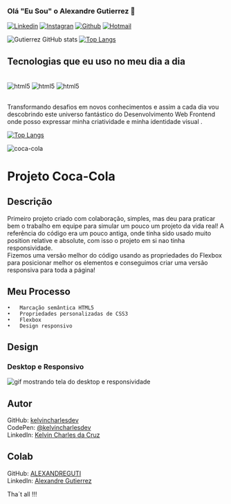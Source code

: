 ### Olá "Eu Sou" o Alexandre Gutierrez 👋

[![Linkedin](https://img.shields.io/badge/LinkedIn-0077B5?style=for-the-badge&logo=linkedin&logoColor=white)](https://www.linkedin.com/in/alexandregutierrezz)
[![Instagran](https://img.shields.io/badge/Instagram-E4405F?style=for-the-badge&logo=instagram&logoColor=white)](https://www.instagram.com/alexandregutierrezzz/?igshid=YmMyMTA2M2Y%3D)
[![Github](https://img.shields.io/badge/GitHub-100000?style=for-the-badge&logo=github&logoColor=white)](https://github.com/ALEXANDREGUTI)
[![Hotmail](https://img.shields.io/badge/Microsoft_Outlook-0078D4?style=for-the-badge&logo=microsoft-outlook&logoColor=white)](https://outlook.live.com/mail/0/) 

![Gutierrez GitHub stats](https://github-readme-stats.vercel.app/api?username=ALEXANDREGUTI&show_icons=true&theme=merko)
[![Top Langs](https://github-readme-stats.vercel.app/api/top-langs/?username=ALEXANDREGUTI)](https://github.com/anuraghazra/github-readme-stats)

## Tecnologias que eu uso no meu dia a dia

<div style="display: inline_block"><br/>
  <img align="center" alt="html5" src="https://img.shields.io/badge/HTML5-E34F26?style=for-the-badge&logo=html5&logoColor=white"/>
  <img align="center" alt="html5" src="https://img.shields.io/badge/CSS3-1572B6?style=for-the-badge&logo=css3&logoColor=white"/>
  <img align="center" alt="html5" src="https://img.shields.io/badge/JavaScript-F7DF1E?style=for-the-badge&logo=javascript&logoColor=black"/>
</div><br/>

Transformando desafios em novos conhecimentos e assim a cada dia vou descobrindo este universo fantástico do Desenvolvimento Web Frontend onde posso expressar minha criatividade e minha identidade visual .

[![Top Langs](https://github-readme-stats.vercel.app/api/top-langs/?username=ALEXANDREGUTI)](https://github.com/anuraghazra/github-readme-stats)

![coca-cola](https://user-images.githubusercontent.com/101948387/216770168-7cff4282-48e2-4cad-a227-8390809668eb.gif)


# Projeto Coca-Cola

## Descrição
   Primeiro projeto criado com colaboração, simples, mas deu para praticar bem o trabalho em equipe para simular um pouco um projeto da vida real!
   A referência do código era um pouco antiga, onde tinha sido usado muito position relative e absolute, com isso o projeto em si nao tinha responsividade.  
   Fizemos uma versão melhor do código usando as propriedades do Flexbox para posicionar melhor os elementos e conseguimos criar uma versão responsiva para toda a página!



## Meu Processo

    •	Marcação semântica HTML5
    •	Propriedades personalizadas de CSS3
    •	Flexbox  
    •	Design responsivo


## Design

### Desktop e Responsivo
<img src="src/design/coca-cola.gif" alt="gif mostrando tela do desktop e responsividade">


## Autor


 GitHub: <a href="https://github.com/kelvincharlesdev">kelvincharlesdev</a>  
 CodePen: <a href="https://codepen.io/kelvincharlesdev">@kelvincharlesdev</a>  
 LinkedIn: <a href="https://www.linkedin.com/in/kelvin-charles/">Kelvin Charles da Cruz</a>

 ## Colab 

 GitHub: <a href="https://github.com/ALEXANDREGUTI">ALEXANDREGUTI</a>  
 LinkedIn: <a href="https://www.linkedin.com/in/alexandregutierrezz/">Alexandre Gutierrez</a>
 
 Tha´t all !!!

